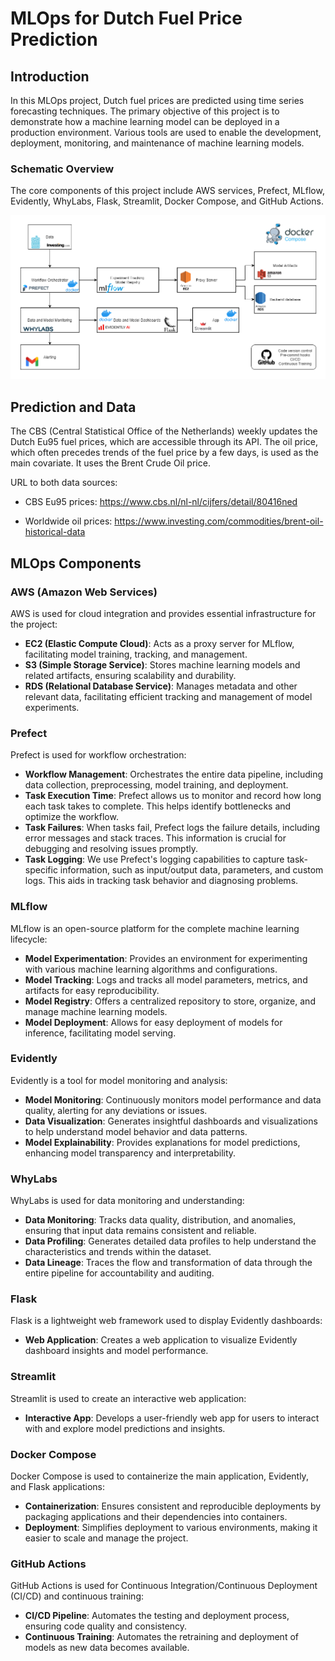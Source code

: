 # MLOps for Dutch Fuel Price Prediction

## Introduction

In this MLOps project, Dutch fuel prices are predicted using time series forecasting techniques. The primary objective of this project is to demonstrate how a machine learning model can be deployed in a production environment. Various tools are used to enable the development, deployment, monitoring, and maintenance of machine learning models.

### Schematic Overview

The core components of this project include AWS services, Prefect, MLflow, Evidently, WhyLabs, Flask, Streamlit, Docker Compose, and GitHub Actions.

![](images/schematic-overview.png)

## Prediction and Data

The CBS (Central Statistical Office of the Netherlands) weekly updates the Dutch Eu95 fuel prices, which are accessible through its API. The oil price, which often precedes trends of the fuel price by a few days, is used as the main covariate. It uses the Brent Crude Oil price.

URL to both data sources:

* CBS Eu95 prices: https://www.cbs.nl/nl-nl/cijfers/detail/80416ned

* Worldwide oil prices: https://www.investing.com/commodities/brent-oil-historical-data

## MLOps Components

### AWS (Amazon Web Services)

AWS is used for cloud integration and provides essential infrastructure for the project:

- **EC2 (Elastic Compute Cloud)**: Acts as a proxy server for MLflow, facilitating model training, tracking, and management.
- **S3 (Simple Storage Service)**: Stores machine learning models and related artifacts, ensuring scalability and durability.
- **RDS (Relational Database Service)**: Manages metadata and other relevant data, facilitating efficient tracking and management of model experiments.

### Prefect

Prefect is used for workflow orchestration:

- **Workflow Management**: Orchestrates the entire data pipeline, including data collection, preprocessing, model training, and deployment.
- **Task Execution Time**: Prefect allows us to monitor and record how long each task takes to complete. This helps identify bottlenecks and optimize the workflow.
- **Task Failures**: When tasks fail, Prefect logs the failure details, including error messages and stack traces. This information is crucial for debugging and resolving issues promptly.
- **Task Logging**: We use Prefect's logging capabilities to capture task-specific information, such as input/output data, parameters, and custom logs. This aids in tracking task behavior and diagnosing problems.

### MLflow

MLflow is an open-source platform for the complete machine learning lifecycle:

- **Model Experimentation**: Provides an environment for experimenting with various machine learning algorithms and configurations.
- **Model Tracking**: Logs and tracks all model parameters, metrics, and artifacts for easy reproducibility.
- **Model Registry**: Offers a centralized repository to store, organize, and manage machine learning models.
- **Model Deployment**: Allows for easy deployment of models for inference, facilitating model serving.

### Evidently

Evidently is a tool for model monitoring and analysis:

- **Model Monitoring**: Continuously monitors model performance and data quality, alerting for any deviations or issues.
- **Data Visualization**: Generates insightful dashboards and visualizations to help understand model behavior and data patterns.
- **Model Explainability**: Provides explanations for model predictions, enhancing model transparency and interpretability.

### WhyLabs

WhyLabs is used for data monitoring and understanding:

- **Data Monitoring**: Tracks data quality, distribution, and anomalies, ensuring that input data remains consistent and reliable.
- **Data Profiling**: Generates detailed data profiles to help understand the characteristics and trends within the dataset.
- **Data Lineage**: Traces the flow and transformation of data through the entire pipeline for accountability and auditing.

### Flask

Flask is a lightweight web framework used to display Evidently dashboards:

- **Web Application**: Creates a web application to visualize Evidently dashboard insights and model performance.

### Streamlit

Streamlit is used to create an interactive web application:

- **Interactive App**: Develops a user-friendly web app for users to interact with and explore model predictions and insights.

### Docker Compose

Docker Compose is used to containerize the main application, Evidently, and Flask applications:

- **Containerization**: Ensures consistent and reproducible deployments by packaging applications and their dependencies into containers.
- **Deployment**: Simplifies deployment to various environments, making it easier to scale and manage the project.

### GitHub Actions

GitHub Actions is used for Continuous Integration/Continuous Deployment (CI/CD) and continuous training:

- **CI/CD Pipeline**: Automates the testing and deployment process, ensuring code quality and consistency.
- **Continuous Training**: Automates the retraining and deployment of models as new data becomes available.